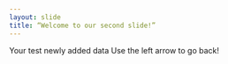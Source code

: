 ```yaml
---
layout: slide
title: “Welcome to our second slide!”
---
```

Your test newly added data
Use the left arrow to go back!
